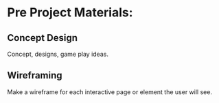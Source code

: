# Pre Project Materials:

## Concept Design

Concept, designs, game play ideas.

## Wireframing

Make a wireframe for each interactive page or element the user will see.
